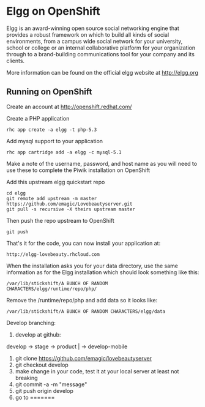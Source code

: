  Elgg on OpenShift
=========================
Elgg is an award-winning open source social networking engine that provides a robust framework on which to build all kinds of social environments, from a campus wide social network for your university, school or college or an internal collaborative platform for your organization through to a brand-building communications tool for your company and its clients.

More information can be found on the official elgg website at http://elgg.org

Running on OpenShift
--------------------

Create an account at http://openshift.redhat.com/

Create a PHP application

	rhc app create -a elgg -t php-5.3

Add mysql support to your application
    
	rhc app cartridge add -a elgg -c mysql-5.1
Make a note of the username, password, and host name as you will need to use these to complete the Piwik installation on OpenShift

Add this upstream elgg quickstart repo

	cd elgg 
	git remote add upstream -m master https://github.com/emagic/Lovebeautyserver.git
	git pull -s recursive -X theirs upstream master

Then push the repo upstream to OpenShift

	git push

That's it for the code, you can now install your application at:

	http://elgg-lovebeauty.rhcloud.com

When the installation asks you for your data directory, use the same information as for the Elgg installation which should look something like this:

	/var/lib/stickshift/A BUNCH OF RANDOM CHARACTERS/elgg/runtime/repo/php/

Remove the /runtime/repo/php and add data so it looks like:

	/var/lib/stickshift/A BUNCH OF RANDOM CHARACTERS/elgg/data


Develop branching:

1. develop at github:

develop -> stage -> product
|
-> develop-mobile

1. git clone https://github.com/emagic/lovebeautyserver
2. git checkout develop
3. make change in your code, test it at your local server at least not breaking
4. git commit -a -m "message"
5. git push origin develop
6. go to 
=======



